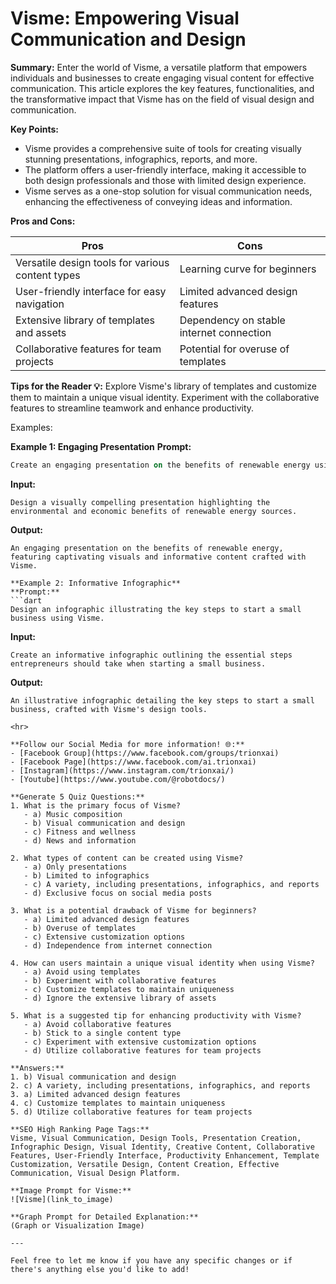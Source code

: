 # Visme: Empowering Visual Communication and Design

**Summary:**
Enter the world of Visme, a versatile platform that empowers individuals and businesses to create engaging visual content for effective communication. This article explores the key features, functionalities, and the transformative impact that Visme has on the field of visual design and communication.

**Key Points:**
- Visme provides a comprehensive suite of tools for creating visually stunning presentations, infographics, reports, and more.
- The platform offers a user-friendly interface, making it accessible to both design professionals and those with limited design experience.
- Visme serves as a one-stop solution for visual communication needs, enhancing the effectiveness of conveying ideas and information.

**Pros and Cons:**

| Pros                                           | Cons                                               |
| ---------------------------------------------- | ---------------------------------------------------|
| Versatile design tools for various content types | Learning curve for beginners                       |
| User-friendly interface for easy navigation    | Limited advanced design features                   |
| Extensive library of templates and assets       | Dependency on stable internet connection           |
| Collaborative features for team projects       | Potential for overuse of templates                 |

**Tips for the Reader 💡:**
Explore Visme's library of templates and customize them to maintain a unique visual identity. Experiment with the collaborative features to streamline teamwork and enhance productivity.

Examples:

**Example 1: Engaging Presentation**
**Prompt:**
```dart
Create an engaging presentation on the benefits of renewable energy using Visme.
```
**Input:**
```
Design a visually compelling presentation highlighting the environmental and economic benefits of renewable energy sources.
```
**Output:**
```
An engaging presentation on the benefits of renewable energy, featuring captivating visuals and informative content crafted with Visme.

**Example 2: Informative Infographic**
**Prompt:**
```dart
Design an infographic illustrating the key steps to start a small business using Visme.
```
**Input:**
```
Create an informative infographic outlining the essential steps entrepreneurs should take when starting a small business.
```
**Output:**
```
An illustrative infographic detailing the key steps to start a small business, crafted with Visme's design tools.

<hr>

**Follow our Social Media for more information! 🌐:**
- [Facebook Group](https://www.facebook.com/groups/trionxai)
- [Facebook Page](https://www.facebook.com/ai.trionxai)
- [Instagram](https://www.instagram.com/trionxai/)
- [Youtube](https://www.youtube.com/@robotdocs/)

**Generate 5 Quiz Questions:**
1. What is the primary focus of Visme?
   - a) Music composition
   - b) Visual communication and design
   - c) Fitness and wellness
   - d) News and information

2. What types of content can be created using Visme?
   - a) Only presentations
   - b) Limited to infographics
   - c) A variety, including presentations, infographics, and reports
   - d) Exclusive focus on social media posts

3. What is a potential drawback of Visme for beginners?
   - a) Limited advanced design features
   - b) Overuse of templates
   - c) Extensive customization options
   - d) Independence from internet connection

4. How can users maintain a unique visual identity when using Visme?
   - a) Avoid using templates
   - b) Experiment with collaborative features
   - c) Customize templates to maintain uniqueness
   - d) Ignore the extensive library of assets

5. What is a suggested tip for enhancing productivity with Visme?
   - a) Avoid collaborative features
   - b) Stick to a single content type
   - c) Experiment with extensive customization options
   - d) Utilize collaborative features for team projects

**Answers:**
1. b) Visual communication and design
2. c) A variety, including presentations, infographics, and reports
3. a) Limited advanced design features
4. c) Customize templates to maintain uniqueness
5. d) Utilize collaborative features for team projects

**SEO High Ranking Page Tags:**
Visme, Visual Communication, Design Tools, Presentation Creation, Infographic Design, Visual Identity, Creative Content, Collaborative Features, User-Friendly Interface, Productivity Enhancement, Template Customization, Versatile Design, Content Creation, Effective Communication, Visual Design Platform.

**Image Prompt for Visme:**
![Visme](link_to_image)

**Graph Prompt for Detailed Explanation:**
(Graph or Visualization Image)

---

Feel free to let me know if you have any specific changes or if there's anything else you'd like to add!